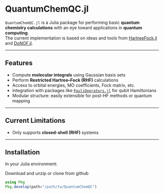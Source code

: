# QuantumChemQC.jl

`QuantumChemQC.jl` is a Julia package for performing basic **quantum chemistry calculations** with an eye toward applications in **quantum computing**.  
The current implementation is based on ideas and tools from [HartreeFock.jl](https://github.com/panxl/HartreeFock.jl.git) and [DoNOF.jl](https://github.com/felipelewyee/DoNOF.jl.git).

---

## Features

- Compute **molecular integrals** using Gaussian basis sets
- Perform **Restricted Hartree–Fock (RHF)** calculations
- Access to orbital energies, MO coefficients, Fock matrix, etc.
- Integration with packages like [`PauliOperators.jl`](https://github.com/QuantumBFS/PauliOperators.jl) for qubit Hamiltonians
- Modular structure: easily extensible for post-HF methods or quantum mapping

---

## Current Limitations

- Only supports **closed-shell (RHF)** systems

---

## Installation

In your Julia environment:

Download and unzip or clone from github

```julia
using Pkg
Pkg.develop(path="/path/to/QuantumChemQC")